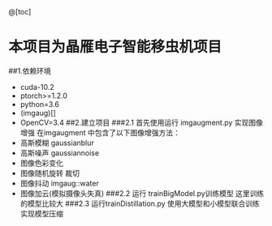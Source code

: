 @[toc]
# 本项目为晶雁电子智能移虫机项目
##1.依赖环境
- cuda-10.2
- ptorch>=1.2.0
- python=3.6
- (imgaug)[]
- OpenCV=3.4
##2.建立项目
###2.1 首先使用运行 imgaugment.py 实现图像增强
 在imgaugment 中包含了以下图像增强方法：
 - 高斯模糊 gaussianblur
 - 高斯噪声 gaussiannoise
 - 图像色彩变化
 - 图像随机旋转 裁切
 - 图像抖动 imgaug::water
 - 图像加云(模拟摄像头失真)
###2.2 运行 trainBigModel.py训练模型 
这里训练的模型比较大
###2.3 运行trainDistillation.py
使用大模型和小模型联合训练 实现模型压缩
